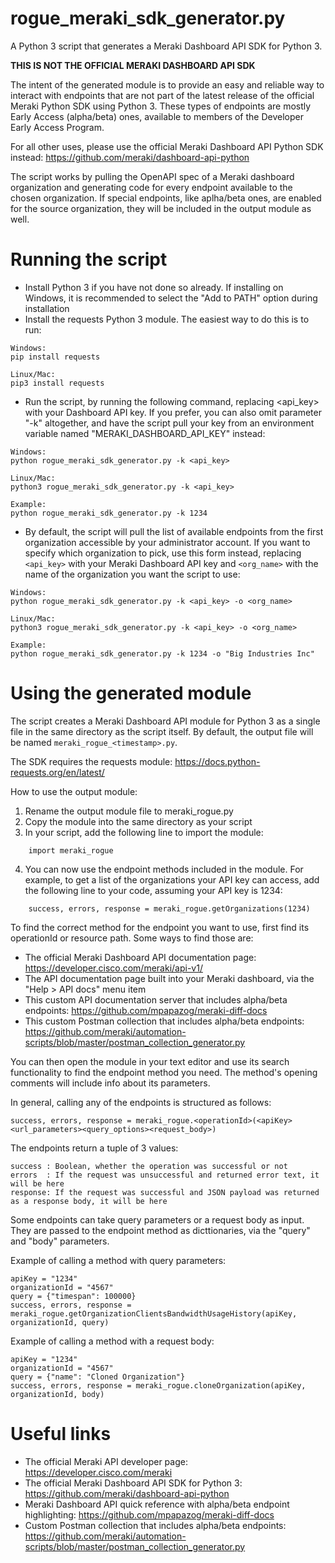 # rogue_meraki_sdk_generator.py
A Python 3 script that generates a Meraki Dashboard API SDK for Python 3.

**THIS IS NOT THE OFFICIAL MERAKI DASHBOARD API SDK**

The intent of the generated module is to provide an easy and reliable way to interact with endpoints that are not
part of the latest release of the official Meraki Python SDK using Python 3. These types of endpoints are mostly
Early Access (alpha/beta) ones, available to members of the Developer Early Access Program.

For all other uses, please use the official Meraki Dashboard API Python SDK instead:
https://github.com/meraki/dashboard-api-python

The script works by pulling the OpenAPI spec of a Meraki dashboard organization and generating code for every
endpoint available to the chosen organization. If special endpoints, like aplha/beta ones, are enabled for the
source organization, they will be included in the output module as well.

# Running the script
* Install Python 3 if you have not done so already. If installing on Windows, it is recommended to select the "Add to PATH" option during installation
* Install the requests Python 3 module. The easiest way to do this is to run:
```
Windows:
pip install requests

Linux/Mac:
pip3 install requests
```

* Run the script, by running the following command, replacing <api_key> with your Dashboard API key. If you prefer, you can also omit parameter "-k" altogether, and have the script pull your key from an environment variable named "MERAKI_DASHBOARD_API_KEY" instead:
```
Windows:
python rogue_meraki_sdk_generator.py -k <api_key>

Linux/Mac:
python3 rogue_meraki_sdk_generator.py -k <api_key>

Example:
python rogue_meraki_sdk_generator.py -k 1234

```

* By default, the script will pull the list of available endpoints from the first organization accessible by your administrator account. If you want to specify which organization to pick, use this form instead, replacing `<api_key>` with your Meraki Dashboard API key and `<org_name>` with the name of the organization you want the script to use:
```
Windows:
python rogue_meraki_sdk_generator.py -k <api_key> -o <org_name>

Linux/Mac:
python3 rogue_meraki_sdk_generator.py -k <api_key> -o <org_name>

Example:
python rogue_meraki_sdk_generator.py -k 1234 -o "Big Industries Inc"
```

# Using the generated module
The script creates a Meraki Dashboard API module for Python 3 as a single file in the same directory as the script itself. By default, the output file will be named `meraki_rogue_<timestamp>.py`.

The SDK requires the requests module: https://docs.python-requests.org/en/latest/
    
How to use the output module:
1. Rename the output module file to meraki_rogue.py
2. Copy the module into the same directory as your script
3. In your script, add the following line to import the module:
```
    import meraki_rogue
```
4. You can now use the endpoint methods included in the module. For example, to get a list of the organizations
   your API key can access, add the following line to your code, assuming your API key is 1234:
```
    success, errors, response = meraki_rogue.getOrganizations(1234)
```
    
To find the correct method for the endpoint you want to use, first find its operationId or resource path. 
Some ways to find those are:
* The official Meraki Dashboard API documentation page: 
    https://developer.cisco.com/meraki/api-v1/
* The API documentation page built into your Meraki dashboard, via the "Help > API docs" menu item
* This custom API documentation server that includes alpha/beta endpoints: 
    https://github.com/mpapazog/meraki-diff-docs
* This custom Postman collection that includes alpha/beta endpoints: 
    https://github.com/meraki/automation-scripts/blob/master/postman_collection_generator.py
    
You can then open the module in your text editor and use its search functionality to find the endpoint
method you need. The method's opening comments will include info about its parameters.

In general, calling any of the endpoints is structured as follows:
```
success, errors, response = meraki_rogue.<operationId>(<apiKey><url_parameters><query_options><request_body>)
```    

The endpoints return a tuple of 3 values:
```
success : Boolean, whether the operation was successful or not
errors  : If the request was unsuccessful and returned error text, it will be here
response: If the request was successful and JSON payload was returned as a response body, it will be here
```
    
Some endpoints can take query parameters or a request body as input. They are passed to the endpoint method
as dicttionaries, via the "query" and "body" parameters.

Example of calling a method with query parameters:
```
apiKey = "1234"
organizationId = "4567"
query = {"timespan": 100000}
success, errors, response = meraki_rogue.getOrganizationClientsBandwidthUsageHistory(apiKey, organizationId, query)
```

Example of calling a method with a request body:
```
apiKey = "1234"
organizationId = "4567"
query = {"name": "Cloned Organization"}
success, errors, response = meraki_rogue.cloneOrganization(apiKey, organizationId, body)
```    

# Useful links
* The official Meraki API developer page: https://developer.cisco.com/meraki
* The official Meraki Dashboard API SDK for Python 3: https://github.com/meraki/dashboard-api-python
* Meraki Dashboard API quick reference with alpha/beta endpoint highlighting: https://github.com/mpapazog/meraki-diff-docs
* Custom Postman collection that includes alpha/beta endpoints: https://github.com/meraki/automation-scripts/blob/master/postman_collection_generator.py
